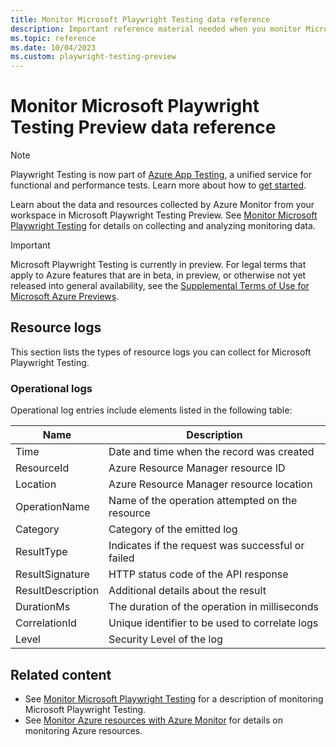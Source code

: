 ```yaml
---
title: Monitor Microsoft Playwright Testing data reference
description: Important reference material needed when you monitor Microsoft Playwright Testing Preview.
ms.topic: reference
ms.date: 10/04/2023
ms.custom: playwright-testing-preview
---
```

# Monitor Microsoft Playwright Testing Preview data reference

> [!NOTE]
> Playwright Testing is now part of [Azure App Testing](https://aka.ms/AzureAppTesting), a unified service for functional and performance tests. Learn more about how to [get started](https://aka.ms/AzureAppTesting/announcement).

Learn about the data and resources collected by Azure Monitor from your workspace in Microsoft Playwright Testing Preview. See [Monitor Microsoft Playwright Testing](monitor-playwright-testing.md) for details on collecting and analyzing monitoring data.

> [!IMPORTANT]
> Microsoft Playwright Testing is currently in preview. For legal terms that apply to Azure features that are in beta, in preview, or otherwise not yet released into general availability, see the [Supplemental Terms of Use for Microsoft Azure Previews](https://azure.microsoft.com/support/legal/preview-supplemental-terms/).

## Resource logs

This section lists the types of resource logs you can collect for Microsoft Playwright Testing.

### Operational logs

Operational log entries include elements listed in the following table:

|Name  |Description  |
|---------|---------|
|Time     | Date and time when the record was created |
|ResourceId | Azure Resource Manager resource ID |
|Location	| Azure Resource Manager resource location |
|OperationName	| Name of the operation attempted on the resource | 
|Category	| Category of the emitted log |
|ResultType	| Indicates if the request was successful or failed |
|ResultSignature	| HTTP status code of the API response |
|ResultDescription	| Additional details about the result |
|DurationMs	| The duration of the operation in milliseconds |
|CorrelationId	| Unique identifier to be used to correlate logs |
|Level	| Security Level of the log |

## Related content

- See [Monitor Microsoft Playwright Testing](./monitor-playwright-testing.md) for a description of monitoring Microsoft Playwright Testing.
- See [Monitor Azure resources with Azure Monitor](/azure/azure-monitor/essentials/monitor-azure-resource) for details on monitoring Azure resources.